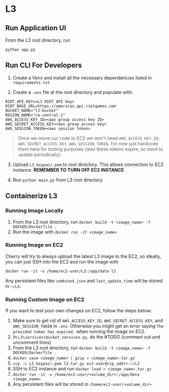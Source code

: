 # L3

## Run Application UI
From the L3 root directory, run
```
python app.py
```

## Run CLI For Developers

1. Create a Venv and install all the necessary dependencies listed in `requirements.txt`

2. Create a `.env` file at the root directory and populate with:
```
RIOT_API_KEY=<L3 RIOT API key>
RIOT_BASE_URL=https://americas.api.riotgames.com
BUCKET_NAME="l3-bucket"
REGION_NAME="ca-central-1"
AWS_ACCESS_KEY_ID=<aws group access key ID>
AWS_SECRET_ACCESS_KEY=<aws group access key>
AWS_SESSION_TOKEN=<aws session token>
```
> Once we move our code to EC2 we won't need  `AWS_ACCESS_KEY_ID`, `AWS_SECRET_ACCESS_KEY`, `AWS_SESSION_TOKEN`. For now just hardcode them here for testing purposes (also these tokens expire, so need to update periodically).

3. Upload `L3_keypair.pem` to root directory. This allows connection to EC2 instance. **REMEMBER TO TURN OFF EC2 INSTANCE**

4. Run `python main.py` from L3 root directory

## Containerize L3

### Running Image Locally
1. From the L3 root directory, run `docker build -t <image_name> -f DOCKER/Dockerfile .`
2. Run the image with `docker run -it <image_name>`

### Running Image on EC2
Cherry will try to always upload the latest L3 image to the EC2, so ideally, you can just SSH into the EC2 and run the image with 
```
docker run -it -v /home/ec2-user/L3:/app/data l3
```
Any persistent files like `combined.json` and `last_update_time` will be stored in `~/L3`.

### Running Custom Image on EC2
If you want to test your own changes on EC2, follow the steps below:
1. Make sure to get rid of `AWS_ACCESS_KEY_ID`, `AWS_SECRET_ACCESS_KEY`, and `AWS_SESSION_TOKEN` in `.env`. Otherwise you might get an error saying `The provided token has expired.` when running the image on EC2.
2. In `L3\services\bucket_services.py`, do the #TODO (comment out and uncomment lines)
2. From the L3 root directory, run `docker build -t <image_name> -f DOCKER/Dockerfile .`
3. `docker save <image_name> | gzip > <image_name>.tar.gz`
4. `scp -i L3_keypair.pem l3.tar.gz ec2-user@<ip_addr>:~/L3`
5. SSH to EC2 instance and run `docker load < <image_name>.tar.gz`
6. `docker run -it -v /home/ec2-user/<volume_dir>:/app/data <image_name>`
7. Any persistent files will be stored in `/home/ec2-user/<volume_dir>`